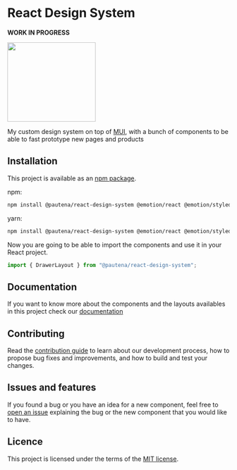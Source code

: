 # React Design System

**WORK IN PROGRESS**

<img src="src/Stories/Asssets/WorkInProgress.jpg" width="200" height="180"/>

My custom design system on top of [MUI](https://mui.com/material-ui/), with a bunch of components to be able to fast prototype new pages and products

## Installation

This project is available as an [npm package](https://www.npmjs.com/package/@pautena/react-design-system).

npm:

```bash
npm install @pautena/react-design-system @emotion/react @emotion/styled @mui/icons-material @mui/lab @mui/material @mui/x-data-grid react-dom react-router-dom
```

yarn:

```bash
npm install @pautena/react-design-system @emotion/react @emotion/styled @mui/icons-material @mui/lab @mui/material @mui/x-data-grid react-dom react-router-dom
```

Now you are going to be able to import the components and use it in your React project.

```javascript
import { DrawerLayout } from "@pautena/react-design-system";
```

## Documentation

If you want to know more about the components and the layouts availables in this project check our [documentation](https://pautena.com/react-design-system)

## Contributing

Read the [contribution guide](/CONTRIBUTING.md) to learn about our development process, how to propose bug fixes and improvements, and how to build and test your changes.

## Issues and features

If you found a bug or you have an idea for a new component, feel free to [open an issue](https://github.com/pautena/react-design-system/issues/new) explaining the bug or the new component that you would like to have.

## Licence

This project is licensed under the terms of the [MIT license](/LICENSE).
